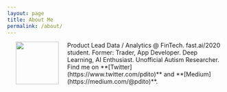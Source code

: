 ```yaml
---
layout: page
title: About Me
permalink: /about/
---
```

 <img align="left" style="margin: 0px 20px" width="" height="100px" src="{{site.baseurl}}/images/me-2020-circle.jpg">
Product Lead Data / Analytics @ FinTech.  
fast.ai/2020 student.  
Former: Trader, App Developer.  
Deep Learning, AI Enthusiast. Unofficial Autism Researcher.  
Find me on **[Twitter](https://www.twitter.com/pdito)** and **[Medium](https://medium.com/@pdito)**.
